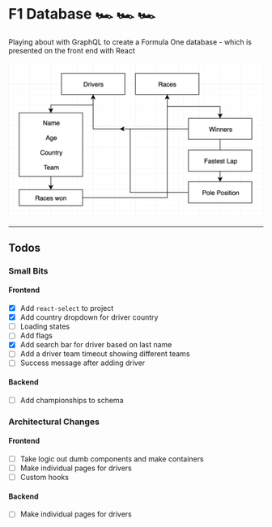 # F1 Database   🏎️ 🏎️️️️ 🏎️️️

Playing about with GraphQL to create a Formula One database - which is presented on the front end with React

![Site](static/graph.png?raw=true "Graph")

---

## Todos  
### Small Bits
#### Frontend 
* [x] Add `react-select` to project
* [x] Add country dropdown for driver country
* [ ] Loading states
* [ ] Add flags 
* [x] Add search bar for driver based on last name 
* [ ] Add a driver team timeout showing different teams 
* [ ] Success message after adding driver
#### Backend
* [ ] Add championships to schema

### Architectural Changes
#### Frontend
* [ ] Take logic out dumb components and make containers 
* [ ] Make individual pages for drivers
* [ ] Custom hooks
#### Backend
* [ ] Make individual pages for drivers
